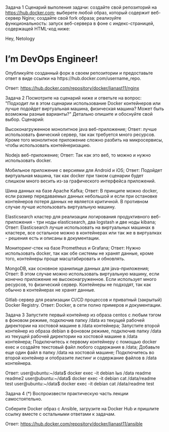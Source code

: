 Задача 1
Сценарий выполения задачи:
создайте свой репозиторий на https://hub.docker.com;
выберете любой образ, который содержит веб-сервер Nginx;
создайте свой fork образа;
реализуйте функциональность: запуск веб-сервера в фоне с индекс-страницей, содержащей HTML-код ниже:
<html>
<head>
Hey, Netology
</head>
<body>
<h1>I’m DevOps Engineer!</h1>
</body>
</html>
Опубликуйте созданный форк в своем репозитории и предоставьте ответ в виде ссылки на https://hub.docker.com/username_repo.

Ответ: https://hub.docker.com/repository/docker/lianast11/nginx

Задача 2
Посмотрите на сценарий ниже и ответьте на вопрос: "Подходит ли в этом сценарии использование Docker контейнеров или лучше подойдет виртуальная машина, физическая машина? Может быть возможны разные варианты?"
Детально опишите и обоснуйте свой выбор.
Сценарий:

Высоконагруженное монолитное java веб-приложение;
Ответ: лучше использовать фиический сервер, так как требуется много ресурсов. Кроме того монолитное приложение сложно разбить на микросервисы, чтобы использовать контейнеризацию.

Nodejs веб-приложение;
Ответ: Так как это веб, то можно и нужно использовать docker.

Мобильное приложение c версиями для Android и iOS;
Ответ: Подойдет виртуальная машина, так как docker при таком сценарии будет слишком много весить из-за графического интерфейса приложений.

Шина данных на базе Apache Kafka;
Ответ: В принципе можно docker, если размер передаваемых данных небольшой и если при остановке контейнеров потеря данных не является критичной. В противном случае лучше использовать виртуальную машину.

Elasticsearch кластер для реализации логирования продуктивного веб-приложения - три ноды elasticsearch, два logstash и две ноды kibana;
Ответ: Elasticsearch лучше использовать на виртуальных машинах в кластере, все остальное можно в контейнерах или так же в виртуалках - решения есть и описаны в документации.

Мониторинг-стек на базе Prometheus и Grafana;
Ответ: Нужно использовать docker, так как обе системы не хранят данные, кроме того, контейнеры проще масштабировать и обновлять.

MongoDB, как основное хранилище данных для java-приложения;
Ответ: В этом случае можно использовать виртуальную машину, если конечно приложение не высоконагруженное. Если использует много ресурсов, то физический сервер. Контейнеры не подходят, так как обычно в контейнерах не хранят данные.

Gitlab сервер для реализации CI/CD процессов и приватный (закрытый) Docker Registry.
Ответ: Docker, в сети полно примеров и документации.

Задача 3
Запустите первый контейнер из образа centos c любым тэгом в фоновом режиме, подключив папку /data из текущей рабочей директории на хостовой машине в /data контейнера;
Запустите второй контейнер из образа debian в фоновом режиме, подключив папку /data из текущей рабочей директории на хостовой машине в /data контейнера;
Подключитесь к первому контейнеру с помощью docker exec и создайте текстовый файл любого содержания в /data;
Добавьте еще один файл в папку /data на хостовой машине;
Подключитесь во второй контейнер и отобразите листинг и содержание файлов в /data контейнера.

Ответ: 
user@ubuntu:~/data$ docker exec -it debian lыs /data
readme	readme2
user@ubuntu:~/data$ docker exec -it debian cat /data/readme
test
user@ubuntu:~/data$ docker exec -it debian cat /data/readme
test

Задача 4 (*)
Воспроизвести практическую часть лекции самостоятельно.

Соберите Docker образ с Ansible, загрузите на Docker Hub и пришлите ссылку вместе с остальными ответами к задачам.

Ответ: 
https://hub.docker.com/repository/docker/lianast11/ansible
